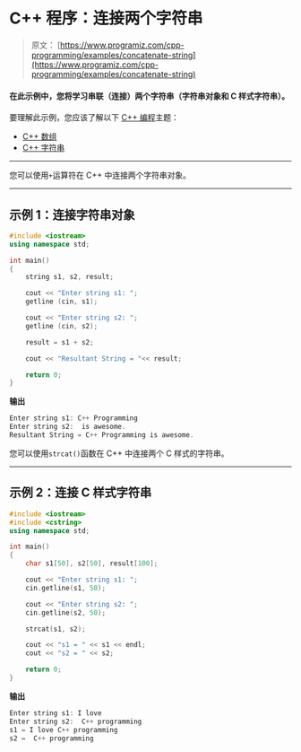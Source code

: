 # C++ 程序：连接两个字符串

> 原文： [https://www.programiz.com/cpp-programming/examples/concatenate-string](https://www.programiz.com/cpp-programming/examples/concatenate-string)

#### 在此示例中，您将学习串联（连接）两个字符串（字符串对象和 C 样式字符串）。

要理解此示例，您应该了解以下 [C++ 编程](/cpp-programming "C++ tutorial")主题：

*   [C++ 数组](/cpp-programming/arrays)
*   [C++ 字符串](/cpp-programming/strings)

* * *

您可以使用`+`运算符在 C++ 中连接两个字符串对象。

* * *

## 示例 1：连接字符串对象

```cpp
#include <iostream>
using namespace std;

int main()
{
    string s1, s2, result;

    cout << "Enter string s1: ";
    getline (cin, s1);

    cout << "Enter string s2: ";
    getline (cin, s2);

    result = s1 + s2;

    cout << "Resultant String = "<< result;

    return 0;
} 
```

**输出**

```cpp
Enter string s1: C++ Programming
Enter string s2:  is awesome.
Resultant String = C++ Programming is awesome. 
```

您可以使用`strcat()`函数在 C++ 中连接两个 C 样式的字符串。

* * *

## 示例 2：连接 C 样式字符串

```cpp
#include <iostream>
#include <cstring>
using namespace std;

int main()
{
    char s1[50], s2[50], result[100];

    cout << "Enter string s1: ";
    cin.getline(s1, 50);

    cout << "Enter string s2: ";
    cin.getline(s2, 50);

    strcat(s1, s2); 

    cout << "s1 = " << s1 << endl;
    cout << "s2 = " << s2;

    return 0;
} 
```

**输出**

```cpp
Enter string s1: I love        
Enter string s2:  C++ programming 
s1 = I love C++ programming
s2 =  C++ programming 
```